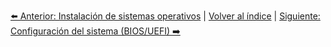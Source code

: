


[⬅️ Anterior: Instalación de sistemas operativos](InstalacionSO.md) | [Volver al índice](../TablaDeContenidos.md) | [Siguiente: Configuración del sistema (BIOS/UEFI) ➡️](ConfiguracionBIOSUEFI.md)